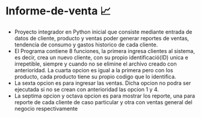 # Informe-de-venta 📈
- Proyecto integrador en Python inicial que consiste mediante entrada de datos de cliente, producto y ventas poder generar reportes de ventas, tendencia de consumo y gastos historico de cada cliente.
- El Programa contiene 8 funciones, la primera ingresa clientes al sistema, es decir, crea un nuevo cliente, con su propio identificació(ID) unica e irrepetible, siempre y cuando no se elimine el archivo creado con anterioridad. La cuarta opcion es igual a la primera pero con los producto, cada producto tiene su propio codigo que lo identifica.
- La sexta opcion es para ingresar las ventas. Dicha opcion no podra ser ejecutada si no se crean con anterioridad las opcion 1 y 4.
- La septima opcion y octava opcion es para mostrar los reporte, una para reporte de cada cliente de caso particular y otra con ventas general del negocio respectivamente
